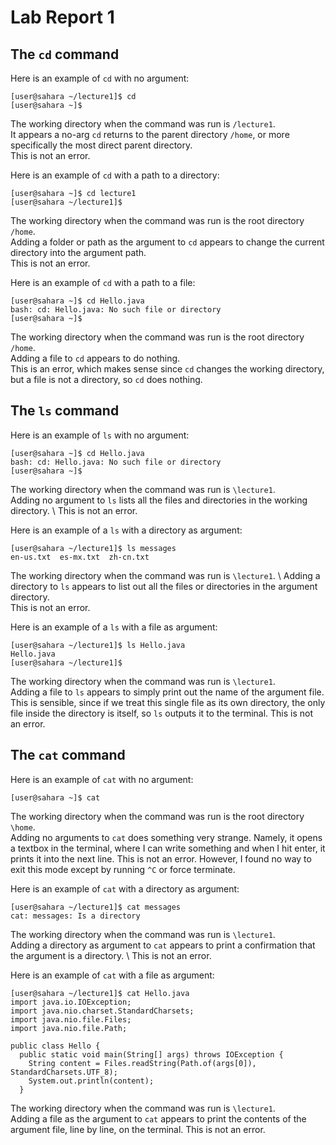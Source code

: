 # Lab Report 1

## The `cd` command

Here is an example of `cd` with no argument:
```
[user@sahara ~/lecture1]$ cd
[user@sahara ~]$
```
The working directory when the command was run is `/lecture1`. \
It appears a no-arg `cd` returns to the parent directory `/home`, 
or more specifically the most direct parent directory. \
This is not an error.

Here is an example of `cd` with a path to a directory:
```
[user@sahara ~]$ cd lecture1
[user@sahara ~/lecture1]$
```
The working directory when the command was run is the root directory `/home`. \
Adding a folder or path as the argument to `cd` appears to
change the current directory into the argument path. \
This is not an error.

Here is an example of `cd` with a path to a file:
```
[user@sahara ~]$ cd Hello.java
bash: cd: Hello.java: No such file or directory
[user@sahara ~]$ 
```
The working directory when the command was run is the root directory `/home`. \
Adding a file to `cd` appears to do nothing. \
This is an error, which makes sense since `cd` changes the 
working directory, but a file is not a directory, so 
`cd` does nothing.

## The `ls` command

Here is an example of `ls` with no argument:
```
[user@sahara ~]$ cd Hello.java
bash: cd: Hello.java: No such file or directory
[user@sahara ~]$ 
```
The working directory when the command was run is `\lecture1`. \
Adding no argument to `ls` lists all the files and directories
in the working directory. \ 
This is not an error.

Here is an example of a `ls` with a directory as argument:
```
[user@sahara ~/lecture1]$ ls messages
en-us.txt  es-mx.txt  zh-cn.txt
```
The working directory when the command was run is `\lecture1`. \ 
Adding a directory to `ls` appears to list out all the files
or directories in the argument directory. \
This is not an error.

Here is an example of a `ls` with a file as argument:
```
[user@sahara ~/lecture1]$ ls Hello.java
Hello.java
[user@sahara ~/lecture1]$ 
```
The working directory when the command was run is `\lecture1`. \
Adding a file to `ls` appears to simply print out the name of
the argument file. This is sensible, since if we treat this single 
file as its own directory, the only file inside the directory is 
itself, so `ls` outputs it to the terminal.
This is not an error. 

## The `cat` command

Here is an example of `cat` with no argument:
```
[user@sahara ~]$ cat

```
The working directory when the command was run is the root directory `\home`. \
Adding no arguments to `cat` does something very strange. 
Namely, it opens a textbox in the terminal, where I can write something
and when I hit enter, it prints it into the next line.
This is not an error. However, I found no way to exit this mode
except by running `^C` or force terminate.

Here is an example of `cat` with a directory as argument:
```
[user@sahara ~/lecture1]$ cat messages
cat: messages: Is a directory
```
The working directory when the command was run is `\lecture1`. \
Adding a directory as argument to `cat` appears to print
a confirmation that the argument is a directory. \ 
This is not an error.

Here is an example of `cat` with a file as argument:
```
[user@sahara ~/lecture1]$ cat Hello.java
import java.io.IOException;
import java.nio.charset.StandardCharsets;
import java.nio.file.Files;
import java.nio.file.Path;

public class Hello {
  public static void main(String[] args) throws IOException {
    String content = Files.readString(Path.of(args[0]), StandardCharsets.UTF_8);    
    System.out.println(content);
  }
```
The working directory when the command was run is `\lecture1`. \
Adding a file as the argument to `cat` appears to print 
the contents of the argument file, line by line, on the terminal.
This is not an error.
